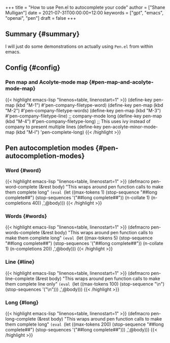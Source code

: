 +++
title = "How to use Pen.el to autocomplete your code"
author = ["Shane Mulligan"]
date = 2021-07-31T00:00:00+12:00
keywords = ["gpt", "emacs", "openai", "pen"]
draft = false
+++

## Summary {#summary}

I will just do some demonstrations on actually
using `Pen.el` from within emacs.


## Config {#config}


### Pen map and Acolyte-mode map {#pen-map-and-acolyte-mode-map}

{{< highlight emacs-lisp "linenos=table, linenostart=1" >}}
(define-key pen-map (kbd "M-1") #'pen-company-filetype-word)
(define-key pen-map (kbd "M-2") #'pen-company-filetype-words)
(define-key pen-map (kbd "M-3") #'pen-company-filetype-line)
;; company-mode long
(define-key pen-map (kbd "M-4") #'pen-company-filetype-long)
;; This uses ivy instead of company to present multiple lines
(define-key pen-acolyte-minor-mode-map (kbd "M-l") 'pen-complete-long)
{{< /highlight >}}


## Pen autocompletion modes {#pen-autocompletion-modes}


### Word {#word}

{{< highlight emacs-lisp "linenos=table, linenostart=1" >}}
(defmacro pen-word-complete (&rest body)
  "This wraps around pen function calls to make them complete long"
  `(eval
    `(let ((max-tokens 1)
           (stop-sequence "##long complete##")
           (stop-sequences '("##long complete##"))
           (n-collate 1)
           (n-completions 40))
       ,',@body)))
{{< /highlight >}}

<!-- Play on asciinema.com -->
<!-- <a title="asciinema recording" href="https://asciinema.org/a/S9dRnpubg37QIPETgssrL7YKr" target="_blank"><img alt="asciinema recording" src="https://asciinema.org/a/S9dRnpubg37QIPETgssrL7YKr.svg" /></a> -->
<!-- Play on the blog -->
<script src="https://asciinema.org/a/S9dRnpubg37QIPETgssrL7YKr.js" id="asciicast-S9dRnpubg37QIPETgssrL7YKr" async></script>


### Words {#words}

{{< highlight emacs-lisp "linenos=table, linenostart=1" >}}
(defmacro pen-words-complete (&rest body)
  "This wraps around pen function calls to make them complete long"
  `(eval
    `(let ((max-tokens 5)
           (stop-sequence "##long complete##")
           (stop-sequences '("##long complete##"))
           (n-collate 1)
           (n-completions 20))
       ,',@body)))
{{< /highlight >}}

<!-- Play on asciinema.com -->
<!-- <a title="asciinema recording" href="https://asciinema.org/a/kbLWcmwHMNYxIeC2AUfgmqZqN" target="_blank"><img alt="asciinema recording" src="https://asciinema.org/a/kbLWcmwHMNYxIeC2AUfgmqZqN.svg" /></a> -->
<!-- Play on the blog -->
<script src="https://asciinema.org/a/kbLWcmwHMNYxIeC2AUfgmqZqN.js" id="asciicast-kbLWcmwHMNYxIeC2AUfgmqZqN" async></script>


### Line {#line}

{{< highlight emacs-lisp "linenos=table, linenostart=1" >}}
(defmacro pen-line-complete (&rest body)
  "This wraps around pen function calls to make them complete line only"
  `(eval
    `(let ((max-tokens 100)
           (stop-sequence "\n")
           (stop-sequences '("\n")))
       ,',@body)))
{{< /highlight >}}

<!-- Play on asciinema.com -->
<!-- <a title="asciinema recording" href="https://asciinema.org/a/X9oeQhXxmRZYf1isnfXXnu56O" target="_blank"><img alt="asciinema recording" src="https://asciinema.org/a/X9oeQhXxmRZYf1isnfXXnu56O.svg" /></a> -->
<!-- Play on the blog -->
<script src="https://asciinema.org/a/X9oeQhXxmRZYf1isnfXXnu56O.js" id="asciicast-X9oeQhXxmRZYf1isnfXXnu56O" async></script>


### Long {#long}

{{< highlight emacs-lisp "linenos=table, linenostart=1" >}}
(defmacro pen-long-complete (&rest body)
  "This wraps around pen function calls to make them complete long"
  `(eval
    `(let ((max-tokens 200)
           (stop-sequence "##long complete##")
           (stop-sequences '("##long complete##")))
       ,',@body)))
{{< /highlight >}}

<!-- Play on asciinema.com -->
<!-- <a title="asciinema recording" href="https://asciinema.org/a/PNDrLo9KQ5MdKzGPCEb46Fqn6" target="_blank"><img alt="asciinema recording" src="https://asciinema.org/a/PNDrLo9KQ5MdKzGPCEb46Fqn6.svg" /></a> -->
<!-- Play on the blog -->
<script src="https://asciinema.org/a/PNDrLo9KQ5MdKzGPCEb46Fqn6.js" id="asciicast-PNDrLo9KQ5MdKzGPCEb46Fqn6" async></script>